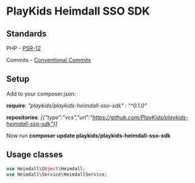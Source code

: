 # PlayKids Heimdall SSO SDK

## Standards

PHP - [PSR-12](https://www.php-fig.org/psr/psr-12/)

Commits - [Conventional Commits](https://www.conventionalcommits.org/)

## Setup

Add to your composer.json:

**require**: _"playkids/playkids-heimdall-sso-sdk" : "^0.1.0"_

**repositories**: _[{"type":"vcs","url":"https://github.com/PlayKids/playkids-heimdall-sso-sdk"}]_
 
Now run **composer update playkids/playkids-heimdall-sso-sdk**

## Usage classes 

```php
use Heimdall\Object\Heimdall;
use Heimdall\Service\HeimdallService;
```
